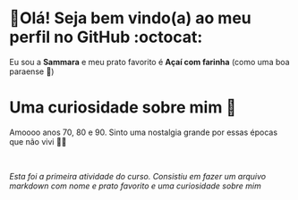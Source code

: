 # :wave:Olá! Seja bem vindo(a) ao meu perfil no GitHub :octocat:

Eu sou a **Sammara** e meu prato favorito é **Açaí com farinha** (como uma boa paraense :revolving_hearts:)

# Uma curiosidade sobre mim :thinking:

Amoooo anos 70, 80 e 90. Sinto uma nostalgia grande por essas épocas que não vivi :woman_dancing::woman_dancing:

<br>

*Esta foi a primeira atividade do curso. Consistiu em fazer um arquivo markdown com nome e prato favorito e uma curiosidade sobre mim*
